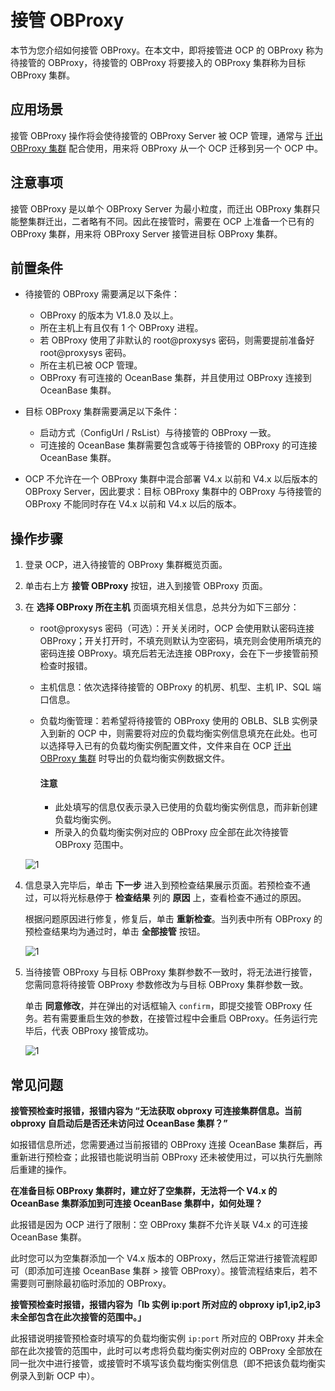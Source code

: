 # 接管 OBProxy

本节为您介绍如何接管 OBProxy。在本文中，即将接管进 OCP 的 OBProxy 称为待接管的 OBProxy，待接管的 OBProxy 将要接入的 OBProxy 集群称为目标 OBProxy 集群。

## 应用场景

接管 OBProxy 操作将会使待接管的 OBProxy Server 被 OCP 管理，通常与 [迁出 OBProxy 集群](1230.moveout-the-obproxy-cluster.md) 配合使用，用来将 OBProxy 从一个 OCP 迁移到另一个 OCP 中。

## 注意事项

接管 OBProxy 是以单个 OBProxy Server 为最小粒度，而迁出 OBProxy 集群只能整集群迁出，二者略有不同。因此在接管时，需要在 OCP 上准备一个已有的 OBProxy 集群，用来将 OBProxy Server 接管进目标 OBProxy 集群。

## 前置条件

* 待接管的 OBProxy 需要满足以下条件：

  * OBProxy 的版本为 V1.8.0 及以上。
  * 所在主机上有且仅有 1 个 OBProxy 进程。
  * 若 OBProxy 使用了非默认的 root@proxysys 密码，则需要提前准备好 root@proxysys 密码。
  * 所在主机已被 OCP 管理。
  * OBProxy 有可连接的 OceanBase 集群，并且使用过 OBProxy 连接到 OceanBase 集群。

* 目标 OBProxy 集群需要满足以下条件：

  * 启动方式（ConfigUrl / RsList）与待接管的 OBProxy 一致。
  * 可连接的 OceanBase 集群需要包含或等于待接管的 OBProxy 的可连接 OceanBase 集群。

* OCP 不允许在一个 OBProxy 集群中混合部署 V4.x 以前和 V4.x 以后版本的 OBProxy Server，因此要求：目标 OBProxy 集群中的 OBProxy 与待接管的 OBProxy 不能同时存在 V4.x 以前和 V4.x 以后的版本。

## 操作步骤

1. 登录 OCP，进入待接管的 OBProxy 集群概览页面。

2. 单击右上方 **接管 OBProxy** 按钮，进入到接管 OBProxy 页面。

3. 在 **选择 OBProxy 所在主机** 页面填充相关信息，总共分为如下三部分：

    * root@proxysys 密码（可选）：开关关闭时，OCP 会使用默认密码连接 OBProxy；开关打开时，不填充则默认为空密码，填充则会使用所填充的密码连接 OBProxy。填充后若无法连接 OBProxy，会在下一步接管前预检查时报错。

    * 主机信息：依次选择待接管的 OBProxy 的机房、机型、主机 IP、SQL 端口信息。

    * 负载均衡管理：若希望将待接管的 OBProxy 使用的 OBLB、SLB 实例录入到新的 OCP 中，则需要将对应的负载均衡实例信息填充在此处。也可以选择导入已有的负载均衡实例配置文件，文件来自在 OCP [迁出 OBProxy 集群](1230.moveout-the-obproxy-cluster.md) 时导出的负载均衡实例数据文件。

        <main id="notice" type='notice'>
        <h4>注意</h4>
        <p><ul><li>此处填写的信息仅表示录入已使用的负载均衡实例信息，而非新创建负载均衡实例。</li><li>所录入的负载均衡实例对应的 OBProxy 应全部在此次待接管 OBProxy 范围中。</li></ul></p>
        </main>

    ![1](https://obbusiness-private.oss-cn-shanghai.aliyuncs.com/doc/img/ocp/422/%E6%8E%A5%E7%AE%A1obproxy%E6%96%B0.png)

4. 信息录入完毕后，单击 **下一步** 进入到预检查结果展示页面。若预检查不通过，可以将光标悬停于 **检查结果** 列的 **原因** 上，查看检查不通过的原因。

    根据问题原因进行修复，修复后，单击 **重新检查**。当列表中所有 OBProxy 的预检查结果均为通过时，单击 **全部接管** 按钮。

    ![1](https://obbusiness-private.oss-cn-shanghai.aliyuncs.com/doc/img/ocp/422/%E9%A2%84%E6%A3%80%E6%9F%A5%E4%B8%8D%E9%80%9A%E8%BF%87%E5%8E%9F.png)

5. 当待接管 OBProxy 与目标 OBProxy 集群参数不一致时，将无法进行接管，您需同意将待接管 OBProxy 参数修改为与目标 OBProxy 集群参数一致。

    单击 **同意修改**，并在弹出的对话框输入 `confirm`，即提交接管 OBProxy 任务。若有需要重启生效的参数，在接管过程中会重启 OBProxy。任务运行完毕后，代表 OBProxy 接管成功。

    ![1](https://obbusiness-private.oss-cn-shanghai.aliyuncs.com/doc/img/ocp/422/%E4%BF%AE%E6%94%B9obproxy%E5%8F%82%E6%95%B0.png)

## 常见问题

**接管预检查时报错，报错内容为 “无法获取 obproxy 可连接集群信息。当前 obproxy 自启动后是否还未访问过 OceanBase 集群？”**

如报错信息所述，您需要通过当前报错的 OBProxy 连接 OceanBase 集群后，再重新进行预检查；此报错也能说明当前 OBProxy 还未被使用过，可以执行先删除后重建的操作。

**在准备目标 OBProxy 集群时，建立好了空集群，无法将一个 V4.x 的 OceanBase 集群添加到可连接 OceanBase 集群中，如何处理？**

此报错是因为 OCP 进行了限制：空 OBProxy 集群不允许关联 V4.x 的可连接 OceanBase 集群。

此时您可以为空集群添加一个 V4.x 版本的 OBProxy，然后正常进行接管流程即可（即添加可连接 OceanBase 集群 > 接管 OBProxy）。接管流程结束后，若不需要则可删除最初临时添加的 OBProxy。

**接管预检查时报错，报错内容为「lb 实例 ip:port 所对应的 obproxy ip1,ip2,ip3 未全部包含在此次接管的范围中。」**

此报错说明接管预检查时填写的负载均衡实例 `ip:port` 所对应的 OBProxy 并未全部在此次接管的范围中，此时可以考虑将负载均衡实例对应的 OBProxy 全部放在同一批次中进行接管，或接管时不填写该负载均衡实例信息（即不把该负载均衡实例录入到新 OCP 中）。
